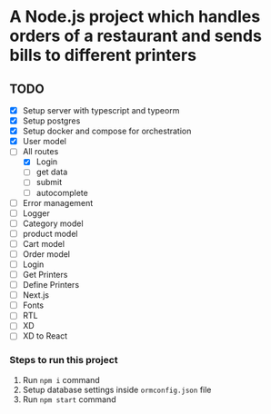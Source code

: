 # A Node.js project which handles orders of a restaurant and sends bills to different printers

## TODO

- [x] Setup server with typescript and typeorm
- [x] Setup postgres
- [x] Setup docker and compose for orchestration
- [x] User model
- [ ] All routes
  - [x] Login
  - [ ] get data
  - [ ] submit
  - [ ] autocomplete
- [ ] Error management
- [ ] Logger
- [ ] Category model
- [ ] product model
- [ ] Cart model
- [ ] Order model
- [ ] Login
- [ ] Get Printers
- [ ] Define Printers
- [ ] Next.js
- [ ] Fonts
- [ ] RTL
- [ ] XD
- [ ] XD to React

### Steps to run this project

1. Run `npm i` command
2. Setup database settings inside `ormconfig.json` file
3. Run `npm start` command
